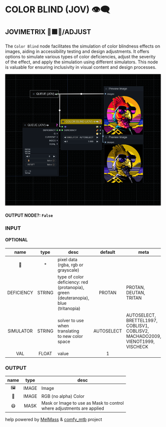 # COLOR BLIND (JOV) 👁‍🗨

## JOVIMETRIX 🔺🟩🔵/ADJUST

The `Color Blind` node facilitates the simulation of color blindness effects on images, aiding in accessibility testing and design adjustments. It offers options to simulate various types of color deficiencies, adjust the severity of the effect, and apply the simulation using different simulators. This node is valuable for ensuring inclusivity in visual content and design processes.

![COLOR BLIND](https://raw.githubusercontent.com/Amorano/Jovimetrix-examples/master/node/COLOR%20BLIND/COLOR%20BLIND.png)

#### OUTPUT NODE?: `False`

### INPUT

#### OPTIONAL

name | type | desc | default | meta
:---:|:---:|---|:---:|---
👾 | * | pixel data (rgba, rgb or<br>grayscale) |  | 
DEFICIENCY | STRING | type of color deficiency: red<br>(protanopia), green<br>(deuteranopia), blue<br>(tritanopia) | PROTAN | PROTAN, DEUTAN, TRITAN
SIMULATOR | STRING | solver to use when translating<br>to new color space | AUTOSELECT | AUTOSELECT, BRETTEL1997,<br>COBLISV1, COBLISV2, MACHADO2009,<br>VIENOT1999, VISCHECK
VAL | FLOAT | value | 1 | 

### OUTPUT

name | type | desc
:---:|:---:|---
🖼️ | IMAGE | Image 
🌈 | IMAGE | RGB (no alpha) Color 
😷 | MASK | Mask or Image to use as Mask to control<br>where adjustments are applied 

help powered by [MelMass](https://github.com/melMass) & [comfy_mtb](https://github.com/melMass/comfy_mtb) project